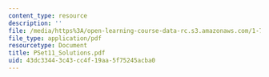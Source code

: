 ```yaml
---
content_type: resource
description: ''
file: /media/https%3A/open-learning-course-data-rc.s3.amazonaws.com/1-725j-chemicals-in-the-environment-fate-and-transport-fall-2004/43dc33443c43cc4f19aa5f75245acba0_PSet11_Solutions.pdf
file_type: application/pdf
resourcetype: Document
title: PSet11_Solutions.pdf
uid: 43dc3344-3c43-cc4f-19aa-5f75245acba0
---
```

